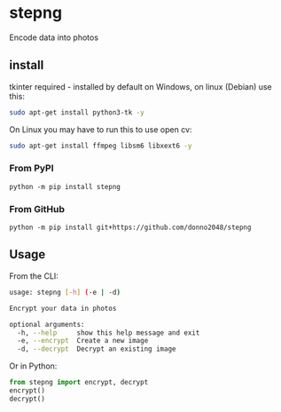 # stepng

Encode data into photos

## install

tkinter required - installed by default on Windows, on linux (Debian) use this:

```sh
sudo apt-get install python3-tk -y
```

On Linux you may have to run this to use open cv:

```sh
sudo apt-get install ffmpeg libsm6 libxext6 -y
```

### From PyPI

`python -m pip install stepng`

### From GitHub

`python -m pip install git+https://github.com/donno2048/stepng`

## Usage

From the CLI:

```bash
usage: stepng [-h] (-e | -d)

Encrypt your data in photos

optional arguments:
  -h, --help     show this help message and exit
  -e, --encrypt  Create a new image
  -d, --decrypt  Decrypt an existing image
```

Or in Python:

```py
from stepng import encrypt, decrypt
encrypt()
decrypt()
```

